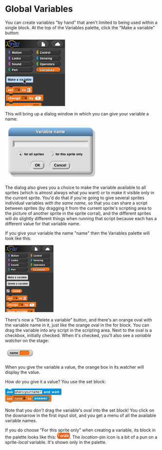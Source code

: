 # Global Variables

You can create variables "by hand" that aren't limited to being used within a single block. At the top of the Variables palette, click the
"Make a variable" button:

<img src="/content/assets/images/image97.png" style="width:197px; height:218px">

This will bring up a dialog window in which you can give your variable a name:

<img src="/content/assets/images/image96.png" style="width:306px; height:177px">

The dialog also gives you a choice to make the variable available to all
sprites (which is almost always what you want) or to make it visible
only in the current sprite. You'd do that if you're going to give
several sprites individual variables *with the same name,* so that you
can share a script between sprites (by dragging it from the current
sprite's scripting area to the picture of another sprite in the sprite
corral), and the different sprites will do slightly different things
when running that script because each has a different value for that
variable name.

If you give your variable the name "name" then the Variables palette will look like this:

<img src="/content/assets/images/image98.png" style="width:159px; height:220px">

There's now a "Delete a variable" button, and there's an orange oval with the variable name in it, just like the orange oval in the for block. You can drag the variable into any script in the scripting area. Next to the oval is a checkbox, initially checked. When it's checked, you'll also see a *variable watcher* on the stage:

<img src="/content/assets/images/image99.png" style="width:100px; height:39px">

When you give the variable a value, the orange box in its watcher will
display the value.


How *do* you give it a value? You use the set block:

<img src="/content/assets/images/image100.png" style="width:185px; height:46px">

Note that you *don't* drag the variable's oval into the set block! You
click on the downarrow in the first input slot, and you get a menu of
all the available variable names.

If you do choose "For this sprite only" when creating a variable, its
block in the palette looks like this: <img src="/content/assets/images/image101.png" style="width:42px; height:20px">. The *location*-pin icon is a bit of a pun on a sprite-*local* variable. It's shown only in the palette.
